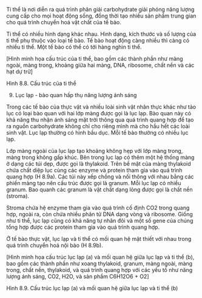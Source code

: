 Ti thể là nơi diễn ra quá trình phân giải carbohydrate giải phóng năng lượng cung cấp cho mọi hoạt động sống, đồng thời tạo nhiều sản phẩm trung gian cho quá trình chuyển hoá vật chất của tế bào.

Ti thể có nhiều hình dạng khác nhau. Hình dạng, kích thước và số lượng của ti thể phụ thuộc vào loại tế bào. Tế bào hoạt động càng nhiều thì càng có nhiều ti thể. Một tế bào có thể có tới hàng nghìn ti thể.

[Hình minh họa cấu trúc của ti thể, bao gồm các thành phần như màng ngoài, màng trong, khoảng giữa hai màng, DNA, ribosome, chất nền và các hạt dự trữ]

Hình 8.8. Cấu trúc của ti thể

9. Lục lạp - bào quan hấp thụ năng lượng ánh sáng

Trong các tế bào của thực vật và nhiều loài sinh vật nhân thực khác như tảo lục có loại bào quan với hai lớp màng được gọi là lục lạp. Bào quan này có khả năng thu nhận ánh sáng mặt trời thông qua quá trình quang hợp để tạo ra nguồn carbohydrate không chỉ cho riêng mình mà cho hầu hết các loài sinh vật. Lục lạp thường có hình bầu dục. Mỗi tế bào thường có nhiều lục lạp.

Lớp màng ngoài của lục lạp tạo khoảng không hẹp với lớp màng trong, màng trong không gấp khúc. Bên trong lục lạp có thêm một hệ thống màng ở dạng các túi dẹp, được gọi là thylakoid. Trên bề mặt của màng thylakoid chứa chất diệp lục cùng các enzyme và protein tham gia vào quá trình quang hợp (H 8.9a). Các túi này xếp chồng và nối thông với nhau bằng các phiến màng tạo nên cấu trúc được gọi là granum. Mỗi lục lạp có nhiều granum. Bao quanh các granum là vật chất dạng lỏng được gọi là chất nền (stroma).

Stroma chứa hệ enzyme tham gia vào quá trình cố định CO2 trong quang hợp, ngoài ra, còn chứa nhiều phân tử DNA dạng vòng và ribosome. Giống như ti thể, lục lạp cũng có khả năng tự nhân đôi và một số gene của chúng tổng hợp được các protein tham gia vào quá trình quang hợp.

Ở tế bào thực vật, lục lạp và ti thể có mối quan hệ mật thiết với nhau trong quá trình chuyển hoá nội bào (H 8.9b).

[Hình minh họa cấu trúc lục lạp (a) và mối quan hệ giữa lục lạp và ti thể (b), bao gồm các thành phần như xoang thylakoid, granum, màng ngoài, màng trong, chất nền, thylakoid, và quá trình quang hợp với các yếu tố như năng lượng ánh sáng, CO2, H2O, và sản phẩm C6H12O6 + O2]

Hình 8.9. Cấu trúc lục lạp (a) và mối quan hệ giữa lục lạp và ti thể (b)